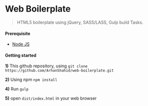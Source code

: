 # Web Boilerplate
> HTML5 boilerplate using jQuery, SASS/LASS, Gulp build Tasks.
#### Prerequisite
* [Node JS](https://nodejs.org/ "Nodejs")

#### Getting started
**1)** This github repository, using ```git clone https://github.com/ArhanShahid/web-boilerplate.git```

**2)** Using npm ```npm install```

**4)** Run ```gulp```

**5)** open ```dist/index.html``` in your web browser